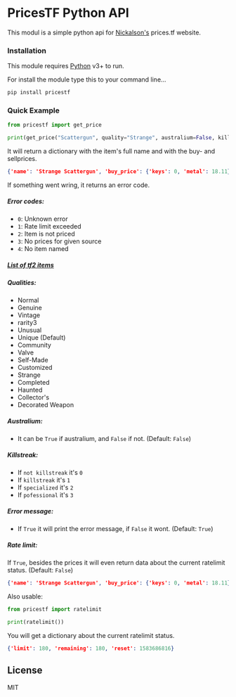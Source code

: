 # PricesTF Python API

This modul is a simple python api for [Nickalson's](https://github.com/Nicklason/) prices.tf website.

### Installation

This module requires [Python](https://www.python.org/) v3+ to run.

For install the module type this to your command line...

```sh
pip install pricestf
```
### Quick Example
```py
from pricestf import get_price

print(get_price("Scattergun", quality="Strange", australium=False, killstreak=0, error_message=True, ratelimit_data=False))
```
It will return a dictionary with the item's full name and with the buy- and sellprices.
```json
{'name': 'Strange Scattergun', 'buy_price': {'keys': 0, 'metal': 18.11}, 'sell_price': {'keys': 0, 'metal': 18.22}}
```
If something went wring, it returns an error code.


##### Error codes:
- `0`: Unknown error
- `1`: Rate limit exceeded
- `2`: Item is not priced
- `3`: No prices for given source
- `4`: No item named <name>

##### [List of tf2 items](https://wiki.alliedmods.net/Team_fortress_2_item_definition_indexes)
&NewLine;
##### Qualities:
- Normal
- Genuine
- Vintage
- rarity3
- Unusual
- Unique (Default)
- Community
- Valve
- Self-Made
- Customized
- Strange
- Completed
- Haunted
- Collector's
- Decorated Weapon

##### Australium:
- It can be `True` if australium, and `False` if not. (Default: `False`)

##### Killstreak:
- If ``not killstreak`` it's `0`
- If ``killstreak`` it's `1`
- If ``specialized`` it's `2`
- If ``pofessional`` it's `3`

##### Error message:
- If `True` it will print the error message, if `False` it wont. (Default: `True`)

##### Rate limit:

If `True`, besides the prices it will even return data about the current ratelimit status. (Default: `False`)
```json
{'name': 'Strange Scattergun', 'buy_price': {'keys': 0, 'metal': 18.11}, 'sell_price': {'keys': 0, 'metal': 18.22}, 'ratelimit': {'limit': 180, 'remaining': 178, 'reset': 1583686816}}
```
Also usable:

```py
from pricestf import ratelimit

print(ratelimit())
```

You will get a dictionary about the current ratelimit status.
```json
{'limit': 180, 'remaining': 180, 'reset': 1583686816}
```

License
----

MIT
